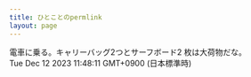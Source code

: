 ```yaml
---
title: ひとことのpermlink
layout: page
---
```

<div class="box" dt="1702349291818">
  電車に乗る。キャリーバッグ2つとサーフボード2 枚は大荷物だな。
  <div class="content is-small">Tue Dec 12 2023 11:48:11 GMT+0900 (日本標準時)</div>
</div>